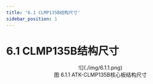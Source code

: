 ```yaml
---
title: '6.1 CLMP135B结构尺寸'
sidebar_position: 1
---
```


# 6.1 CLMP135B结构尺寸

<center>
![](./img/6.1.1.png)<br />
图 6.1.1 ATK-CLMP135B核心板结构尺寸
</center>

